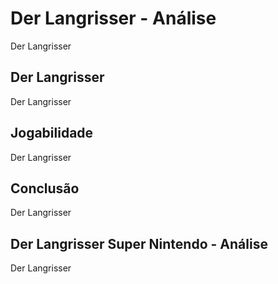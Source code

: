 ---
---

# Der Langrisser - Análise

Der Langrisser

## Der Langrisser

Der Langrisser

## Jogabilidade

Der Langrisser

## Conclusão

Der Langrisser

## Der Langrisser Super Nintendo - Análise

Der Langrisser
